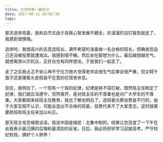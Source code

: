 ```yaml
---
title: 大学的第一篇检讨
date: 2017-08-11 20:02:38
tags:
---
```


那天选举班委，我和白杰文由于自我心智发展不健全，灰溜溜的没打报告就走了，我感到很懊悔。­

选举时，我很高兴的去竞选班长，满怀希望的准备做一名合格的班长，但确发现自己还没被投票就遭淘汰。我感到很不解。然后坐在那想为什么，最后越想越生气，就想离席以示抗议，正好白也有同样想法，于是我们一起走了。­

走了之后我忐忑不安心神不宁压力很大觉得老师会很生气后果会很严重，但又碍于面子还是硬着头皮假装不在意的在宿舍休息。­

现在，我明白了，一个班有一个班的纪律，纪律是铁不容打破，既然班主任制定了纪律，我们就应当遵守，贸然离开，是对班主任的不尊重也是对广大学生的不尊重。大家都刚来经班主任教育，我也了解也明白了，选班委光靠投票是不行的，由于大家互相不认识，可能会选出不合格的班委，投票代表不了大家意志。这时就需要助班和班主任来加以纠正。­

那天班主任您喊我谈话，我说中国是搞民｜主集中制的。结果让您百度了一下午在此我表示最沉痛的后悔和最深刻的反省。日后，我必将好好学习迎接高考。严守校纪校规，搞好个人修养！­